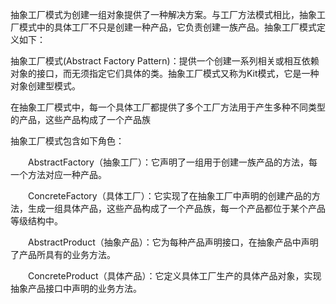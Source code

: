 抽象工厂模式为创建一组对象提供了一种解决方案。与工厂方法模式相比，抽象工厂模式中的具体工厂不只是创建一种产品，它负责创建一族产品。抽象工厂模式定义如下：

抽象工厂模式(Abstract Factory Pattern)：提供一个创建一系列相关或相互依赖对象的接口，而无须指定它们具体的类。抽象工厂模式又称为Kit模式，它是一种对象创建型模式。

在抽象工厂模式中，每一个具体工厂都提供了多个工厂方法用于产生多种不同类型的产品，这些产品构成了一个产品族

抽象工厂模式包含如下角色：

&emsp;&emsp;AbstractFactory（抽象工厂）：它声明了一组用于创建一族产品的方法，每一个方法对应一种产品。

&emsp;&emsp;ConcreteFactory（具体工厂）：它实现了在抽象工厂中声明的创建产品的方法，生成一组具体产品，这些产品构成了一个产品族，每一个产品都位于某个产品等级结构中。

&emsp;&emsp;AbstractProduct（抽象产品）：它为每种产品声明接口，在抽象产品中声明了产品所具有的业务方法。

&emsp;&emsp;ConcreteProduct（具体产品）：它定义具体工厂生产的具体产品对象，实现抽象产品接口中声明的业务方法。
